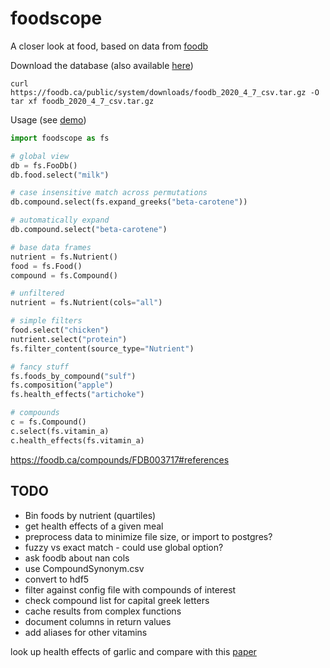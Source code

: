 # foodscope

A closer look at food, based on data from [foodb](https://foodb.ca/)

Download the database (also available
[here](https://foodscope.blob.core.windows.net/data/foodb_2020_4_7_csv.tar.gz))
```
curl https://foodb.ca/public/system/downloads/foodb_2020_4_7_csv.tar.gz -O
tar xf foodb_2020_4_7_csv.tar.gz
```

Usage (see [demo](foodscope/demo.py))

```python
import foodscope as fs

# global view
db = fs.FooDb()
db.food.select("milk")

# case insensitive match across permutations
db.compound.select(fs.expand_greeks("beta-carotene"))

# automatically expand
db.compound.select("beta-carotene")

# base data frames
nutrient = fs.Nutrient()
food = fs.Food()
compound = fs.Compound()

# unfiltered
nutrient = fs.Nutrient(cols="all")

# simple filters
food.select("chicken")
nutrient.select("protein")
fs.filter_content(source_type="Nutrient")

# fancy stuff
fs.foods_by_compound("sulf")
fs.composition("apple")
fs.health_effects("artichoke")

# compounds
c = fs.Compound()
c.select(fs.vitamin_a)
c.health_effects(fs.vitamin_a)
```

https://foodb.ca/compounds/FDB003717#references

## TODO
- Bin foods by nutrient (quartiles)
- get health effects of a given meal
- preprocess data to minimize file size, or import to postgres?
- fuzzy vs exact match - could use global option?
- ask foodb about nan cols
- use CompoundSynonym.csv
- convert to hdf5
- filter against config file with compounds of interest
- check compound list for capital greek letters
- cache results from complex functions
- document columns in return values
- add aliases for other vitamins

look up health effects of garlic and compare with
this [paper](https://www.ncbi.nlm.nih.gov/pmc/articles/PMC4417560/)
